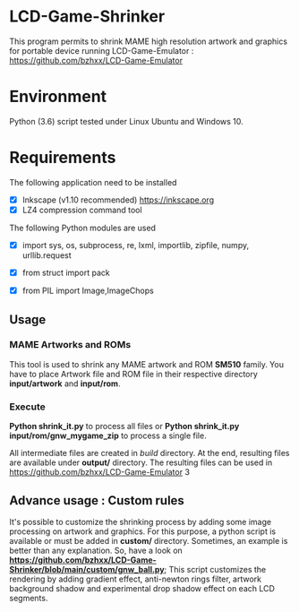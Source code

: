 
# LCD-Game-Shrinker
This program permits to shrink MAME high resolution artwork and graphics for portable device running LCD-Game-Emulator : https://github.com/bzhxx/LCD-Game-Emulator


# Environment
Python (3.6) script tested under Linux Ubuntu and Windows 10.

# Requirements
The following application need to be installed
 - [x] Inkscape (v1.10 recommended) https://inkscape.org
 - [x] LZ4 compression command tool

The following Python modules are used
 - [x] import sys, os, subprocess, re, lxml, importlib, zipfile, numpy, urllib.request 
 - [x] from struct import pack
 - [x] from PIL import Image,ImageChops


## Usage
### MAME Artworks and ROMs
This tool is used to shrink any MAME artwork and ROM **SM510** family.
You have to place Artwork file and ROM file in their respective directory **input/artwork** and **input/rom**.

### Execute
**Python shrink_it.py** to process all files or
**Python shrink_it.py input/rom/gnw_mygame_zip** to process a single file.

All intermediate files are created in *build* directory.
At the end, resulting files are available under **output/** directory.
The resulting files can be used in https://github.com/bzhxx/LCD-Game-Emulator
3
## Advance usage : Custom rules

It's possible to customize the shrinking process by adding some image processing on artwork and graphics.
For this purpose, a python script is available or must be added in **custom/** directory. 
Sometimes, an example is better than any explanation. So, have a look on **https://github.com/bzhxx/LCD-Game-Shrinker/blob/main/custom/gnw_ball.py**;
This script customizes the rendering by adding gradient effect, anti-newton rings filter, artwork background shadow and experimental drop shadow effect on each LCD segments.
